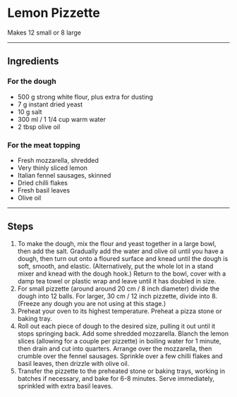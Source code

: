 # Lemon Pizzette

Makes 12 small or 8 large

---

## Ingredients

### For the dough
* 500 g strong white flour, plus extra for dusting
* 7 g instant dried yeast
* 10 g salt
* 300 ml / 1 1/4 cup warm water
* 2 tbsp olive oil

### For the meat topping
* Fresh mozzarella, shredded
* Very thinly sliced lemon
* Italian fennel sausages, skinned
* Dried chilli flakes
* Fresh basil leaves
* Olive oil

---

## Steps

1.  To make the dough, mix the flour and yeast together in a large bowl, then add the salt. Gradually add the water and olive oil until you have a dough, then turn out onto a floured surface and knead until the dough is soft, smooth, and elastic. (Alternatively, put the whole lot in a stand mixer and knead with the dough hook.) Return to the bowl, cover with a damp tea towel or plastic wrap and leave until it has doubled in size.
2.  For small pizzette (around around 20 cm / 8 inch diameter) divide the dough into 12 balls. For larger, 30 cm / 12 inch pizzette, divide into 8. (Freeze any dough you are not using at this stage.)
3.  Preheat your oven to its highest temperature. Preheat a pizza stone or baking tray.
4.  Roll out each piece of dough to the desired size, pulling it out until it stops springing back. Add some shredded mozzarella. Blanch the lemon slices (allowing for a couple per pizzette) in boiling water for 1 minute, then drain and cut into quarters. Arrange over the mozzarella, then crumble over the fennel sausages. Sprinkle over a few chilli flakes and basil leaves, then drizzle with olive oil.
5.  Transfer the pizzette to the preheated stone or baking trays, working in batches if necessary, and bake for 6-8 minutes. Serve immediately, sprinkled with extra basil leaves.